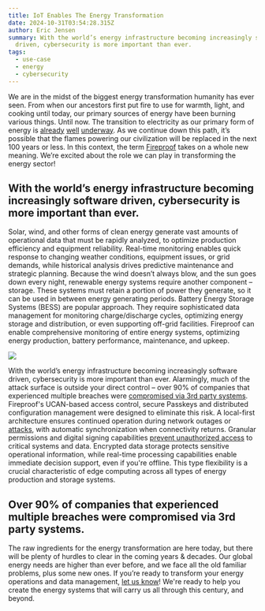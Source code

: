 ```yaml
---
title: IoT Enables The Energy Transformation
date: 2024-10-31T03:54:28.315Z
author: Eric Jensen
summary: With the world’s energy infrastructure becoming increasingly software
  driven, cybersecurity is more important than ever.
tags:
  - use-case
  - energy
  - cybersecurity
---
```

We are in the midst of the biggest energy transformation humanity has ever seen. From when our ancestors first put fire to use for warmth, light, and cooking until today, our primary sources of energy have been burning various things. Until now. The transition to electricity as our primary form of energy is [already](https://www.fmiblog.com/2024/10/18/global-heat-pump-market-set-to-surge-with-10-2-cagr-projected-to-reach-usd-136-2-billion-by-2034/) [well](https://ourworldindata.org/electric-car-sales) [underway](https://www.cnn.com/2024/05/08/climate/clean-energy-milestone-ember/index.html). As we continue down this path, it’s possible that the flames powering our civilization will be replaced in the next 100 years or less. In this context, the term [Fireproof](https://fireproof.storage/posts/understanding-the-fireproof-value-proposition/) takes on a whole new meaning. We’re excited about the role we can play in transforming the energy sector! 

## With the world’s energy infrastructure becoming increasingly software driven, cybersecurity is more important than ever.

Solar, wind, and other forms of clean energy generate vast amounts of operational data that must be rapidly analyzed, to optimize production efficiency and equipment reliability. Real-time monitoring enables quick response to changing weather conditions, equipment issues, or grid demands, while historical analysis drives predictive maintenance and strategic planning. Because the wind doesn’t always blow, and the sun goes down every night, renewable energy systems require another component – storage. These systems must retain a portion of power they generate, so it can be used in between energy generating periods. Battery Energy Storage Systems (BESS) are popular approach. They require sophisticated data management for monitoring charge/discharge cycles, optimizing energy storage and distribution, or even supporting off-grid facilities. Fireproof can enable comprehensive monitoring of entire energy systems, optimizing energy production, battery performance, maintenance, and upkeep. 

![](https://lh7-rt.googleusercontent.com/docsz/AD_4nXcptMLHSqYC_VTgEzUb544dy2B1GERaiS5Unuii1mtknZ8okVk4mPah6R-K7zk2MX-v2Sdzq8K2KvAeb_mIBI1As4Qo9WcXEuKua_OiOsOypBxAhy8zRNdaqHl2PCjnXRr5FWPwvLJiddMr5tT-kuw6iWin?key=eVRnvJI6TwsIImwiS4cmOUxy)

With the world’s energy infrastructure becoming increasingly software driven, cybersecurity is more important than ever. Alarmingly, much of the attack surface is outside your direct control – over 90% of companies that experienced multiple breaches were [compromised via 3rd party systems](https://www.secureworld.io/industry-news/third-party-risks-energy-sector). Fireproof's UCAN-based access control, secure Passkeys and distributed configuration management were designed to eliminate this risk. A local-first architecture ensures continued operation during network outages or [attacks](https://www.sciencedirect.com/science/article/pii/S2666546821000495), with automatic synchronization when connectivity returns. Granular permissions and digital signing capabilities [prevent unauthorized access](https://www.energivolt.com/identifying-cyber-threats-energy-sector/) to critical systems and data. Encrypted data storage protects sensitive operational information, while real-time processing capabilities enable immediate decision support, even if you're offline. This type flexibility is a crucial characteristic of edge computing across all types of energy production and storage systems.

## Over 90% of companies that experienced multiple breaches were compromised via 3rd party systems.

The raw ingredients for the energy transformation are here today, but there will be plenty of hurdles to clear in the coming years & decades. Our global energy needs are higher than ever before, and we face all the old familiar problems, plus some new ones. If you’re ready to transform your energy operations and data management, [let us know](https://fireproof.storage/service-and-support/)! We're ready to help you create the energy systems that will carry us all through this century, and beyond. 